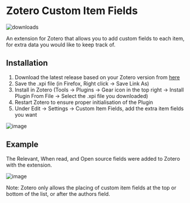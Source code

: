 # Zotero Custom Item Fields

![downloads](<https://img.shields.io/github/downloads/dominic-dallosto/zotero-custom-item-fields/latest?style=flat-square&label=Downloads%20(latest%20version)>)

An extension for Zotero that allows you to add custom fields to each item, for extra data you would like to keep track of.

## Installation

1. Download the latest release based on your Zotero version from [here](https://github.com/Dominic-DallOsto/zotero-custom-item-fields/releases/latest)
2. Save the .xpi file (in Firefox, Right click -> Save Link As)
3. Install in Zotero (Tools -> Plugins -> Gear icon in the top right -> Install Plugin From File -> Select the .xpi file you downloaded)
4. Restart Zotero to ensure proper initialisation of the Plugin
5. Under Edit -> Settings -> Custom Item Fields, add the extra item fields you want

![image](https://github.com/user-attachments/assets/a61507ae-c338-4c88-a2dd-1675aa842fff)

## Example

The Relevant, When read, and Open source fields were added to Zotero with the extension.

![image](https://github.com/user-attachments/assets/d214eb1d-9528-4593-a920-9b54d29287d1)

Note: Zotero only allows the placing of custom item fields at the top or bottom of the list, or after the authors field.
